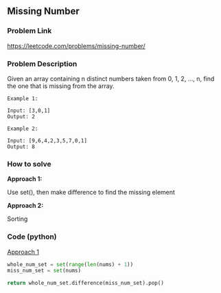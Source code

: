 ## Missing Number

### Problem Link

https://leetcode.com/problems/missing-number/

### Problem Description 

Given an array containing n distinct numbers taken from 0, 1, 2, ..., n, find the one that is missing from the array.

```
Example 1: 

Input: [3,0,1]
Output: 2

```

```
Example 2: 

Input: [9,6,4,2,3,5,7,0,1]
Output: 8

```

### How to solve 

**Approach 1:** 

Use set(), then make difference to find the missing element

**Approach 2:** 

Sorting

### Code (python)

[Approach 1](https://github.com/yanray/leetcode/blob/master/problems/0268Missing_Number/0268Missing_Number1.py)

```python
whole_num_set = set(range(len(nums) + 1))
miss_num_set = set(nums)

return whole_num_set.difference(miss_num_set).pop()
```


